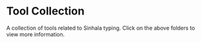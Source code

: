 # Tool Collection

A collection of tools related to Sinhala typing. Click on the above folders to view more information.
